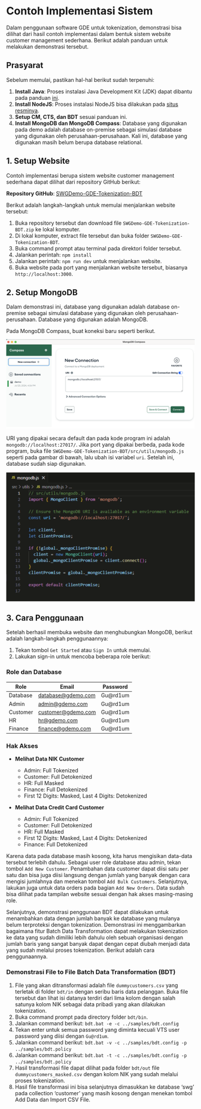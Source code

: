 # Contoh Implementasi Sistem

Dalam penggunaan software GDE untuk tokenization, demonstrasi bisa dilihat dari hasil contoh implementasi dalam bentuk sistem website customer management sederhana. Berikut adalah panduan untuk melakukan demonstrasi tersebut.

## Prasyarat

Sebelum memulai, pastikan hal-hal berikut sudah terpenuhi:

1. **Install Java**: Proses instalasi Java Development Kit (JDK) dapat dibantu pada panduan [ini](https://www.geeksforgeeks.org/download-and-install-java-development-kit-jdk-on-windows-mac-and-linux/).
2. **Install NodeJS**: Proses instalasi NodeJS bisa dilakukan pada [situs resminya](https://nodejs.org/en).
3. **Setup CM, CTS, dan BDT** sesuai panduan ini.
4. **Install MongoDB dan MongoDB Compass**: Database yang digunakan pada demo adalah database on-premise sebagai simulasi database yang digunakan oleh perusahaan-perusahaan. Kali ini, database yang digunakan masih belum berupa database relational.

## 1. Setup Website

Contoh implementasi berupa sistem website customer management sederhana dapat dilihat dari repository GitHub berikut:

**Repository GitHub**: [SWGDemo-GDE-Tokenization-BDT](https://github.com/rhmn5ty/SWGDemo-GDE-Tokenization-BDT)

Berikut adalah langkah-langkah untuk memulai menjalankan website tersebut:

1. Buka repository tersebut dan download file `SWGDemo-GDE-Tokenization-BDT.zip` ke lokal komputer.
2. Di lokal komputer, extract file tersebut dan buka folder `SWGDemo-GDE-Tokenization-BDT`.
3. Buka command prompt atau terminal pada direktori folder tersebut.
4. Jalankan perintah: `npm install`
5. Jalankan perintah: `npm run dev` untuk menjalankan website.
6. Buka website pada port yang menjalankan website tersebut, biasanya `http://localhost:3000`.

## 2. Setup MongoDB

Dalam demonstrasi ini, database yang digunakan adalah database on-premise sebagai simulasi database yang digunakan oleh perusahaan-perusahaan. Database yang digunakan adalah MongoDB.

Pada MongoDB Compass, buat koneksi baru seperti berikut.

![alt text](image.png)

URI yang dipakai secara default dan pada kode program ini adalah `mongodb://localhost:27017/`. Jika port yang dipakai berbeda, pada kode program, buka file `SWGDemo-GDE-Tokenization-BDT/src/utils/mongodb.js` seperti pada gambar di bawah, lalu ubah isi variabel `uri`. Setelah ini, database sudah siap digunakan.

![alt text](image-1.png)

## 3. Cara Penggunaan

Setelah berhasil membuka website dan menghubungkan MongoDB, berikut adalah langkah-langkah penggunaannya:

1. Tekan tombol `Get Started` atau `Sign In` untuk memulai.
2. Lakukan sign-in untuk mencoba beberapa role berikut:

### Role dan Database

| Role     | Email              | Password |
| -------- | ------------------ | -------- |
| Database | database@gdemo.com | Gu@rd1um |
| Admin    | admin@gdemo.com    | Gu@rd1um |
| Customer | customer@gdemo.com | Gu@rd1um |
| HR       | hr@gdemo.com       | Gu@rd1um |
| Finance  | finance@gdemo.com  | Gu@rd1um |

### Hak Akses

- **Melihat Data NIK Customer**

  - Admin: Full Tokenized
  - Customer: Full Detokenized
  - HR: Full Masked
  - Finance: Full Detokenized
  - First 12 Digits: Masked, Last 4 Digits: Detokenized

- **Melihat Data Credit Card Customer**
  - Admin: Full Tokenized
  - Customer: Full Detokenized
  - HR: Full Masked
  - First 12 Digits: Masked, Last 4 Digits: Detokenized
  - Finance: Full Detokenized

Karena data pada database masih kosong, kita harus mengisikan data-data tersebut terlebih dahulu. Sebagai user role database atau admin, tekan tombol `Add New Customer`. Penambahan data customer dapat diisi satu per satu dan bisa juga diisi langsung dengan jumlah yang banyak dengan cara mengisi jumlahnya dan menekan tombol `Add Bulk Customers`. Selanjutnya, lakukan juga untuk data orders pada bagian `Add New Orders`. Data sudah bisa dilihat pada tampilan website sesuai dengan hak akses masing-masing role.

Selanjutnya, demonstrasi penggunaan BDT dapat dilakukan untuk menambahkan data dengan jumlah banyak ke database yang mulanya belum terproteksi dengan tokenization. Demonstrasi ini menggambarkan bagaimana fitur Batch Data Transformation dapat melakukan tokenization ke data yang sudah dimiliki lebih dahulu oleh sebuah organisasi dengan jumlah baris yang sangat banyak dapat dengan cepat diubah menjadi data yang sudah melalui proses tokenization. Berikut adalah cara penggunaannya.

### Demonstrasi File to File Batch Data Transformation (BDT)

1. File yang akan ditransformasi adalah file `dummycustomers.csv` yang terletak di folder `bdt/in` dengan seribu baris data pelanggan. Buka file tersebut dan lihat isi datanya terdiri dari lima kolom dengan salah satunya kolom NIK sebagai data pribadi yang akan dilakukan tokenization.
2. Buka command prompt pada directory folder `bdt/bin`.
3. Jalankan command berikut: `bdt.bat -e -c ../samples/bdt.config`
4. Tekan enter untuk semua password yang diminta kecuali VTS user password yang diisi dengan `Gu@rd1um`.
5. Jalankan command berikut: `bdt.bat -v -c ../samples/bdt.config -p ../samples/bdt.policy`
6. Jalankan command berikut: `bdt.bat -t -c ../samples/bdt.config -p ../samples/bdt.policy`
7. Hasil transformasi file dapat dilihat pada folder `bdt/out` file `dummycustomers_masked.csv` dengan kolom NIK yang sudah melalui proses tokenization.
8. Hasil file transformasi ini bisa selanjutnya dimasukkan ke database ‘swg’ pada collection ‘customer’ yang masih kosong dengan menekan tombol Add Data dan Import CSV File.
